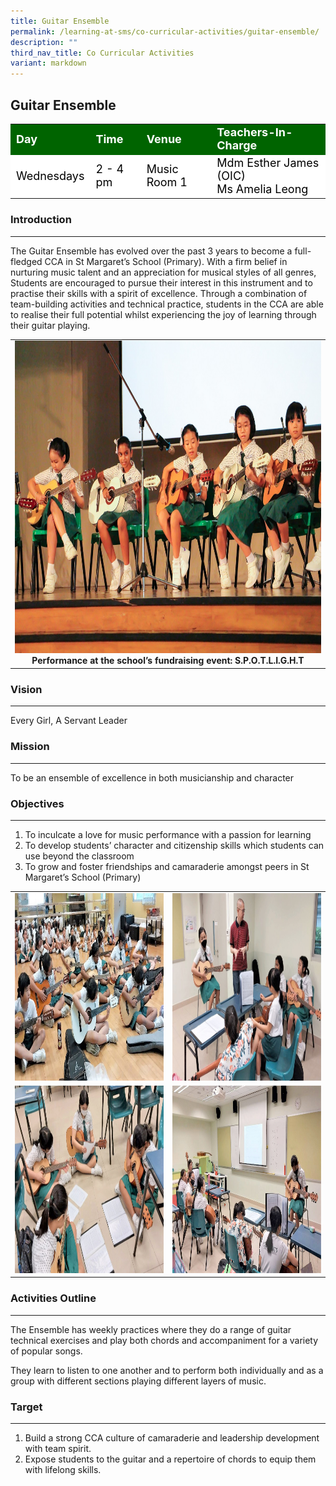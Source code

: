 ```yaml
---
title: Guitar Ensemble
permalink: /learning-at-sms/co-curricular-activities/guitar-ensemble/
description: ""
third_nav_title: Co Curricular Activities
variant: markdown
---
```

## Guitar Ensemble

<table>
<tbody>
	<tr style="background-color:darkgreen;color:white;font-size:18px"><td><b>Day</b></td>
	<td><b>Time</b></td>
	<td><b>Venue</b></td>
	<td><b>Teachers-In-Charge</b></td>
</tr>
	<tr style="background-color:white;color:black;font-size:18px">
		<td>Wednesdays </td>
		<td>2 - 4 pm</td>
	<td>Music Room 1</td>
	<td>Mdm Esther James (OIC)<br>Ms Amelia Leong</td>
</tr>
</tbody></table>

### Introduction
___________________________________________________________

The Guitar Ensemble has evolved over the past 3 years to become a full-fledged CCA in St Margaret’s School (Primary). With a firm belief in nurturing music talent and an appreciation for musical styles of all genres, Students are encouraged to pursue their interest in this instrument and to practise their skills with a spirit of excellence. Through a combination of team-building activities and technical practice, students in the CCA are able to realise their full potential whilst experiencing the joy of learning through their guitar playing.

<table>
<tbody><tr>
		<td><center><img style="width:700px;height:500px;" src="/images/CCAs/Guitar%20Ensemble/guitarspotlight_01.jpg" alt="guitar01"><b>Performance at the school’s fundraising event: S.P.O.T.L.I.G.H.T</b></center></td></tr></tbody></table>


### Vision
___________________________________________________________

Every Girl, A Servant Leader

### Mission
___________________________________________________________

To be an ensemble of excellence in both musicianship and character
  

### Objectives
___________________________________________________________

1.	To inculcate a love for music performance with a passion for learning
2.	To develop students’ character and citizenship skills which students can use beyond the classroom
3.	To grow and foster friendships and camaraderie amongst peers in St Margaret’s School (Primary)

<table>
<tbody><tr>
		<td><img style="width:450px;height:300px;" src="/images/CCAs/Guitar%20Ensemble/guitar04.jpg" alt="guitar01"><b></b></td>
		<td><img style="width:450px;height:300px;" src="/images/CCAs/Guitar%20Ensemble/guitar02.jpg" alt="guitar02"><b></b></td></tr>
			<tr><td><img style="width:450px;height:300px;" src="/images/CCAs/Guitar%20Ensemble/guitar03.jpg" alt="guitar01"><b></b></td>
		<td><img style="width:450px;height:300px;" src="/images/CCAs/Guitar%20Ensemble/guitar01.jpg" alt="guitar02"><b></b></td>
</tr></tbody></table>



### Activities Outline
___________________________________________________________

The Ensemble has weekly practices where they do a range of guitar technical exercises and play both chords and accompaniment for a variety of popular songs.

They learn to listen to one another and to perform both individually and as a group with different sections playing different layers of music.


### Target
___________________________________________________________

1.  Build a strong CCA culture of camaraderie and leadership development with team spirit.
2.  Expose students to the guitar and a repertoire of chords to equip them with lifelong skills.